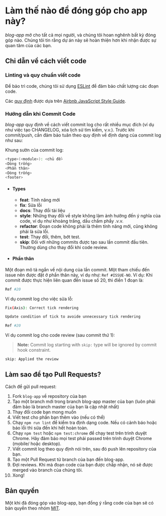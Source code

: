 # Làm thế nào để đóng góp cho app này?

*blog-app* mở cho tất cả mọi người, và chúng tôi hoan nghênh bất kỳ đóng góp nào. Chúng tôi tin rằng dự án này sẽ hoàn thiện hơn khi nhận được sự quan tâm của các bạn. 

## Chỉ dẫn về cách viết code 

### Linting và quy chuẩn viết code

Để bảo trì code, chúng tôi sử dụng [ESLint](http://eslint.org/) để đảm bảo chất lượng các đoạn code. 

Các [quy định](https://github.com/naver/eslint-config-naver/tree/master/rules) được dựa trên [Airbnb JavaScript Style Guide](https://github.com/airbnb/javascript). 

### Hướng dẫn khi Commit Code
*blog-app* quy định về cách viết commit log cho rất nhiều mục đích (ví dụ như việc tạo CHANGELOG, xóa lịch sử tìm kiếm, v.v.).
Trước khi commit/push, cần đảm bảo tuân theo quy định về định dạng của commit log như sau:

Khung sườn của commit log:
```bash
<type>(<module>): <chủ đề>
<Dòng trống>
<Phần thân>
<Dòng trống>
<footer>
```

- #### Types
  - **feat**: Tính năng mới
  - **fix**: Sửa lỗi
  - **docs**: Thay đổi tài liệu
  - **style**: Những thay đổi về style không làm ảnh hưởng đến ý nghĩa của code, ví dụ như khoảng trắng, dấu chấm phẩy .v.v.
  - **refactor**: Đoạn code không phải là thêm tính năng mới, cũng không phải là sửa lỗi. 
  - **test**: Thay đổi, thêm, bớt test.
  - **skip**: Đối với những commits được tạo sau lần commit đầu tiên. Thường dùng cho thay đổi khi code review.

- #### Phần thân
Một đoạn mô tả ngắn về nội dung của lần commit. Một tham chiếu đến issue nên được đặt ở phần thân này, ví dụ như: `Ref #ISSUE-NO`. Ví dụ: Khi commit được thực hiện liên quan đến issue số 20, thì điền 1 đoạn là:
```bash
Ref #20
```


Ví dụ commit log cho việc sửa lỗ:
```bash
Fix(Axis): Correct tick rendering

Update condition of tick to avoide unnecessary tick rendering

Ref #20
```

Ví dụ commit log cho code review (sau commit thứ 1):
> **Note:** Commit log starting with `skip:` type will be ignored by commit hook constraint.
```bash
skip: Applied the review
```

## Làm sao để tạo Pull Requests?

Cách để gửi pull request:

1. Fork `blog-app` về repository của bạn
2. Tạo một branch mới trong branch blog-app master của bạn (luôn phải đảm bảo là branch master của bạn là cập nhật nhất)
3. Thay đổi code bạn mong muốn
4. Viết test cho phần bạn thêm vào (nếu có thể)
5. Chạy `npm run lint` để kiểm tra định dạng code. Nếu có cảnh báo hoặc báo lỗi thì sửa đến khi hết hoàn toàn.
6. Chạy `npm test` hoặc `npm test:chrome` để  chạy test trên trình duyệt Chrome. Hãy đảm bảo mọi test phải passed trên trình duyệt Chrome (mobile/ hoặc desktop).
7. Viết commit log theo quy định nói trên, sau đó push lên repository của bạn.
8. Tạo một Pull Request từ branch của bạn đến blog-app.
9. Đợi reviews. Khi mà đoạn code của bạn được chấp nhận, nó sẽ được merged vào branch của chúng tôi.
10. Xong!


## Bản quyền
Một khi đã đóng góp vào blog-app, bạn đồng ý rằng code của bạn sẽ có bản quyền theo nhóm [MIT](https://opensource.org/licenses/MIT).